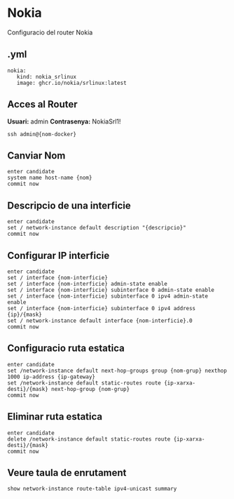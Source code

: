 # Nokia

Configuracio del router Nokia

## .yml

```
nokia:
   kind: nokia_srlinux
   image: ghcr.io/nokia/srlinux:latest
```

## Acces al Router

**Usuari:** admin	**Contrasenya:** NokiaSrl1!

```
ssh admin@{nom-docker}
```

## Canviar Nom

```
enter candidate
system name host-name {nom}
commit now
```

## Descripcio de una interficie

```
enter candidate
set / network-instance default description "{descripcio}"
commit now
```

## Configurar IP interficie

```
enter candidate
set / interface {nom-interficie}
set / interface {nom-interficie} admin-state enable
set / interface {nom-interficie} subinterface 0 admin-state enable
set / interface {nom-interficie} subinterface 0 ipv4 admin-state enable
set / interface {nom-interficie} subinterface 0 ipv4 address {ip}/{mask}
set / network-instance default interface {nom-interficie}.0
commit now
```

## Configuracio ruta estatica

```
enter candidate
set /network-instance default next-hop-groups group {nom-grup} nexthop 1000 ip-address {ip-gateway}
set /network-instance default static-routes route {ip-xarxa-desti}/{mask} next-hop-group {nom-grup}
commit now
```

## Eliminar ruta estatica
```
enter candidate
delete /network-instance default static-routes route {ip-xarxa-desti}/{mask}
commit now
```

## Veure taula de enrutament

```
show network-instance route-table ipv4-unicast summary
```
